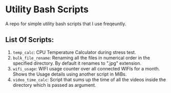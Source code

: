# Utility Bash Scripts

A repo for simple utility bash scripts that I use freqeuntly.

## List Of Scripts:
1. `temp_calc`: CPU Temperature Calculator during stress test.
2. `bulk_file_rename`: Renaming all the files in numerical order in the specified directory. By default it renames to ".jpg" extension.
3. `wifi_usage`: WIFI usage counter over all connected WIFIs for a month. Shows the Usage details using another script in MiBs.
4. `video_time_calc`: Script that sums up the time of all the videos inside the directory which is passed as argument.
